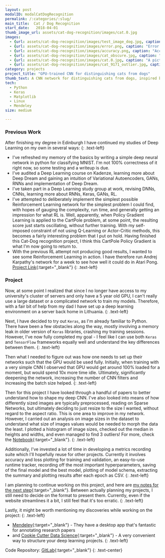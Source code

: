```yaml
---
layout: post
modalID: modalCatDogRecognition
permalink: /:categories/:slug/
main_title:  Cat / Dog Recognition
start_date:   2018-04-01
thumb_image_url: assets/cat-dog-recognition/images/cat.0.jpg
images:
  - {url: assets/cat-dog-recognition/images/test_image_dog.jpg, caption: "An example of a dog from the dataset.", id: dog-example}
  - {url: assets/cat-dog-recognition/images/error.png, caption: "Error plot, when running the 64x64 input size CNN.", id: error-plot}
  - {url: assets/cat-dog-recognition/images/accuracy.png, caption: "Accuracy plot, when running the 64x64 input size CNN.", id: accuracy-plot}
  - {url: assets/cat-dog-recognition/images/cat_obscure.jpg, caption: "An example of a slightly obscure example of a cat in the dataset.", id: cat-obscure}
  - {url: assets/cat-dog-recognition/images/cat.0.jpg, caption: "A picture of my cat, from a small test set that I made for myself.", id: mundis}
  - {url: assets/cat-dog-recognition/images/cat_9171_outlier.jpg, caption: "One of the 3 outliers I found in the given dataset. This is labeled as a cat.", id: outlier-picture}
category: projects
project_title: "GPU-trained CNN for distinguishing cats from dogs"
thumb_text: A CNN network for distinguishing cats from dogs, inspired by a Kaggle competition
tech:
  - Python
  - Keras
  - Matplotlib
  - Linux
  - Mendeley
size: medium

---
```


### Previous Work
After finishing my degree in Edinburgh I have continued my studies of Deep Learning on my own in several ways:
{: .text-left}
* I've refreshed my memory of the basics by writing a simple deep neural network in python for classifying MNIST. I'm not 100\% correctness of it right now, so some testing and a writeup is due.
* I've audited a Deep Learning course on Kadenze, learning more about Deep Dream and gaining an intuition of Variational Autoencoders, GANs, RNNs and implementation of Deep Dream.
* I've taken part in a Deep Learning study group at work, revising DNNs, CNNs, learning more about RNNs, Keras, GANs, RL.
* I've attempted to deliberately implement the simplest possible Reinforcement Learning network for the simplest problem I could find, with hopes of gauging the complexity, run time, and generally getting an impression for what RL is. Well, apparently, when Policy Gradient Learning is applied to the CartPole problem, at some point, the resulting score just starts oscillating, without further training. With my self-imposed constraint of not using Q-Learning or Actor-Critic methods, this becomes a fairly interesting problem that I put on hold. Having finished this Cat-Dog recognition project, I think this CartPole Policy Gradient is what I'm now going to return to.
* With the previous RL attempt not producing good results, I wanted to see some Reinforcement Learning in action. I have therefore run Andrej Karpathy's network for a week to see how well it could do in Atari Pong. [Project Link](/portfolio/projects/karpathy-pong/){:target="_blank"}
{: .text-left}

### Project
Now, at some point I realized that since I no longer have access to my university's cluster of servers and only have a 5 year old GPU, I can't really use a large dataset or a complicated network to train my models. Therefore, with a fair bit of help from my dad I have set up a deep learning environment on a server back home in Lithuania.
{: .text-left}

Next, I have decided to try out `Keras`, as I'm already familiar to Python. There have been a few obstacles along the way, mostly involving a memory leak in older version of `Keras` libraries, crashing my training sessions. However, I've now fully completed my goal - I feel like I can use both `Keras` and  `TensorFlow` frameworks equally well and understand the key differences between them.
{: .text-left}

Then what I needed to figure out was how one needs to set up their networks such that the GPU would be used fully. Initially, when training with a very simple CNN I observed that GPU would get around 100% loaded for a moment, but would spend 10x more time idle. Ultimately, significantly deepening the network, increasing the number of CNN filters and increasing the batch size helped.
{: .text-left}

Then for this project I have looked through a handful of papers to better understand how to shape my deep CNN. I've also looked into means of how differently sized images are typically preprocessed, reading on Sparse Networks, but ultimately deciding to just resize to the size I wanted, without regard to the aspect ratio. This is one area to improve in my network.
However, I carried out an analysis on image sizes in the dataset to understand what size of images values would be needed to morph the data the least. I plotted a histogram of image sizes, checked out the median in heights and widths, and even managed to find 3 outliers! For more, check the [Notebook](https://gitlab.com/LinasKo/kaggle-dog-cat-classification/blob/master/notebooks/data_exploration.ipynb){:target="_blank"}.
{: .text-left}

Additionally, I've invested a lot of time in developing a metrics recording suite which I'll hopefully reuse for other projects. Currently it involves accuracy and loss plotting for training and validation, an easy-to-use runtime tracker, recording off the most important hyperparameters, saving of the final model and the best model, plotting of model schema, extracting the summary and plotting results after each epoch as CSV.
{: .text-left}

I am planning to continue working on this project, and here are [my notes for the next step](https://gitlab.com/LinasKo/kaggle-dog-cat-classification/blob/master/results/2018-05-16%2000:05:04%20-%2064x64_deep_cnn/notes.md){:target="_blank"}. Between actually planning my projects, I still need to decide on the format to present them. Currently, even if the website streamlines it a bit, I still feel that it's too erratic.
{: .text-left}

Lastly, it might be worth mentioning my discoveries while working on the project:
{: .text-left}
* [Mendeley](https://www.mendeley.com){:target="_blank"} - They have a desktop app that's fantastic for annotating research papers
*  and [Cookie Cutter Data Science](https://drivendata.github.io/cookiecutter-data-science/){:target="_blank"} -  A very convenient way to structure your deep learning projects.
{: .text-left}

Code Repository: [GitLab](https://gitlab.com/LinasKo/kaggle-dog-cat-classification){:target="_blank"}
{: .text-center}
